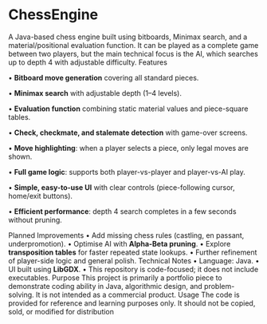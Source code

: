 # ChessEngine
A Java-based chess engine built using bitboards, Minimax search, and a material/positional
 evaluation function. It can be played as a complete game between two players, but the main
 technical focus is the AI, which searches up to depth 4 with adjustable difficulty.
 Features

 
 • **Bitboard move generation** covering all standard pieces.
 
 • **Minimax search** with adjustable depth (1–4 levels).
 
 • **Evaluation function** combining static material values and piece-square tables.
 
 • **Check, checkmate, and stalemate detection** with game-over screens.
 
 • **Move highlighting**: when a player selects a piece, only legal moves are shown.
 
 • **Full game logic**: supports both player-vs-player and player-vs-AI play.
 
 • **Simple, easy-to-use UI** with clear controls (piece-following cursor, home/exit buttons).
 
 • **Efficient performance**: depth 4 search completes in a few seconds without pruning.
 
 Planned Improvements
 • Add missing chess rules (castling, en passant, underpromotion).
 • Optimise AI with **Alpha-Beta pruning**.
 • Explore **transposition tables** for faster repeated state lookups. 
 • Further refinement of player-side logic and general polish.
 Technical Notes
 • Language: Java.
 • UI built using **LibGDX**.
 • This repository is code-focused; it does not include executables.
 Purpose
 This project is primarily a portfolio piece to demonstrate coding ability in Java, algorithmic design,
 and problem-solving. It is not intended as a commercial product.
 Usage
 The code is provided for reference and learning purposes only. It should not be copied, sold, or
 modified for distribution
